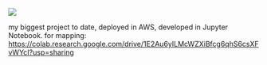 ![](diagram.png)

my biggest project to date, deployed in AWS, developed in Jupyter Notebook. for mapping: https://colab.research.google.com/drive/1E2Au6yILMcWZXiBfcg6qhS6csXFvWYcI?usp=sharing
